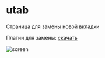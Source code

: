 
# utab
Страница для замены новой вкладки

Плагин для замены: [скачать](https://chrome.google.com/webstore/detail/custom-new-tab/lfjnnkckddkopjfgmbcpdiolnmfobflj)

![screen](https://i.imgur.com/iNQNy44.png)
